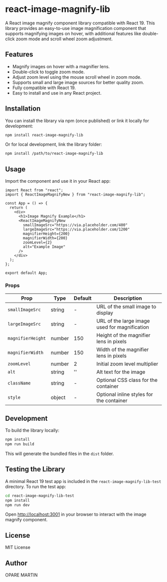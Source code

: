 # react-image-magnify-lib

A React image magnify component library compatible with React 19. This library provides an easy-to-use image magnification component that supports magnifying images on hover, with additional features like double-click zoom mode and scroll wheel zoom adjustment.

## Features

- Magnify images on hover with a magnifier lens.
- Double-click to toggle zoom mode.
- Adjust zoom level using the mouse scroll wheel in zoom mode.
- Supports small and large image sources for better quality zoom.
- Fully compatible with React 19.
- Easy to install and use in any React project.

## Installation

You can install the library via npm (once published) or link it locally for development:

```bash
npm install react-image-magnify-lib
```

Or for local development, link the library folder:

```bash
npm install /path/to/react-image-magnify-lib
```

## Usage

Import the component and use it in your React app:

```tsx
import React from "react";
import { ReactImageMagnifyNew } from "react-image-magnify-lib";

const App = () => {
  return (
    <div>
      <h1>Image Magnify Example</h1>
      <ReactImageMagnifyNew
        smallImageSrc="https://via.placeholder.com/400"
        largeImageSrc="https://via.placeholder.com/1200"
        magnifierHeight={200}
        magnifierWidth={200}
        zoomLevel={2}
        alt="Example Image"
      />
    </div>
  );
};

export default App;
```

### Props

| Prop              | Type   | Default | Description                                   |
| ----------------- | ------ | ------- | --------------------------------------------- |
| `smallImageSrc`   | string | -       | URL of the small image to display             |
| `largeImageSrc`   | string | -       | URL of the large image used for magnification |
| `magnifierHeight` | number | 150     | Height of the magnifier lens in pixels        |
| `magnifierWidth`  | number | 150     | Width of the magnifier lens in pixels         |
| `zoomLevel`       | number | 2       | Initial zoom level multiplier                 |
| `alt`             | string | ''      | Alt text for the image                        |
| `className`       | string | -       | Optional CSS class for the container          |
| `style`           | object | -       | Optional inline styles for the container      |

## Development

To build the library locally:

```bash
npm install
npm run build
```

This will generate the bundled files in the `dist` folder.

## Testing the Library

A minimal React 19 test app is included in the `react-image-magnify-lib-test` directory. To run the test app:

```bash
cd react-image-magnify-lib-test
npm install
npm run dev
```

Open [http://localhost:3001](http://localhost:3001) in your browser to interact with the image magnify component.

## License

MIT License

## Author

OPARE MARTIN
